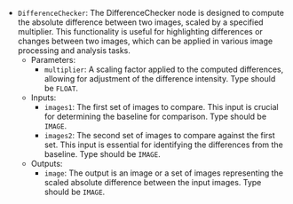 - `DifferenceChecker`: The DifferenceChecker node is designed to compute the absolute difference between two images, scaled by a specified multiplier. This functionality is useful for highlighting differences or changes between two images, which can be applied in various image processing and analysis tasks.
    - Parameters:
        - `multiplier`: A scaling factor applied to the computed differences, allowing for adjustment of the difference intensity. Type should be `FLOAT`.
    - Inputs:
        - `images1`: The first set of images to compare. This input is crucial for determining the baseline for comparison. Type should be `IMAGE`.
        - `images2`: The second set of images to compare against the first set. This input is essential for identifying the differences from the baseline. Type should be `IMAGE`.
    - Outputs:
        - `image`: The output is an image or a set of images representing the scaled absolute difference between the input images. Type should be `IMAGE`.
